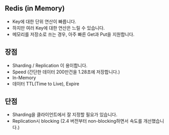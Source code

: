 ## Redis (in Memory)
* Key에 대한 단위 연산이 빠릅니다.
* 하지만 여러 Key에 대한 연산은 느릴 수 있습니다.
* 메모리를 저장소로 쓰는 경우, 아주 빠른 Get과 Put을 지원합니다.

## 장점
* Sharding / Replication 이 용이합니다.
* Speed (간단한 데이터 200만건을 1.28초에 저장합니다.)
* In-Memory
* 데이터 TTL(Time to Live), Expire

## 단점
* Sharding을 클라이언트에서 잘 지정할 필요가 있습니다.
* Replication시 blocking (2.4 버전부터 non-blocking하면서 속도를 개선했습니다.)